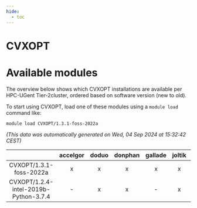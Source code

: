 ```yaml
---
hide:
  - toc
---
```


CVXOPT
======

# Available modules


The overview below shows which CVXOPT installations are available per HPC-UGent Tier-2cluster, ordered based on software version (new to old).

To start using CVXOPT, load one of these modules using a `module load` command like:

```shell
module load CVXOPT/1.3.1-foss-2022a
```

*(This data was automatically generated on Wed, 04 Sep 2024 at 15:32:42 CEST)*  

| |accelgor|doduo|donphan|gallade|joltik|shinx|skitty|
| :---: | :---: | :---: | :---: | :---: | :---: | :---: | :---: |
|CVXOPT/1.3.1-foss-2022a|x|x|x|x|x|-|x|
|CVXOPT/1.2.4-intel-2019b-Python-3.7.4|-|x|x|-|x|-|x|

